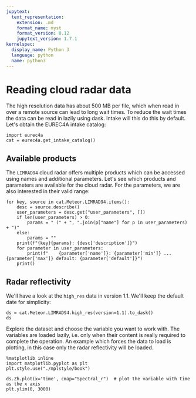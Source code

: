 ```yaml
---
jupytext:
  text_representation:
    extension: .md
    format_name: myst
    format_version: 0.12
    jupytext_version: 1.7.1
kernelspec:
  display_name: Python 3
  language: python
  name: python3
---
```


# Reading cloud radar data
The high resolution data has about 500 MB per file, which when read in over a remote source can lead to long wait times.
To reduce the wait times the data can be read in lazily using dask.
Intake will this do this by default.
Let's obtain the EUREC4A intake catalog:

```{code-cell} ipython3
import eurec4a
cat = eurec4a.get_intake_catalog()
```

## Available products
The `LIMRAD94` cloud radar offers multiple products which can be accessed using names and additional parameters.
Let's see which products and parameters are available for the cloud radar.
For the parameters, we are also interested in their valid range:

```{code-cell} ipython3
for key, source in cat.Meteor.LIMRAD94.items():
    desc = source.describe()
    user_parameters = desc.get("user_parameters", [])
    if len(user_parameters) > 0:
        params = " (" + ", ".join(p["name"] for p in user_parameters) + ")"
    else:
        params = ""
    print(f"{key}{params}: {desc['description']}")
    for parameter in user_parameters:
        print(f"    {parameter['name']}: {parameter['min']} ... {parameter['max']} default: {parameter['default']}")
    print()
```

## Radar reflectivity
We'll have a look at the `high_res` data in version 1.1. We'll keep the default date for simplicity:

```{code-cell} ipython3
ds = cat.Meteor.LIMRAD94.high_res(version=1.1).to_dask()
ds
```

Explore the dataset and choose the variable you want to work with.
The variables are loaded lazily, i.e. only when their content is really required to complete the operation.
An example which forces the data to load is plotting, in this case only the radar reflectivity will be loaded.

```{code-cell} ipython3
%matplotlib inline
import matplotlib.pyplot as plt
plt.style.use("./mplstyle/book")

ds.Zh.plot(x='time', cmap="Spectral_r")  # plot the variable with time as the x axis
plt.ylim(0, 3000)
```
